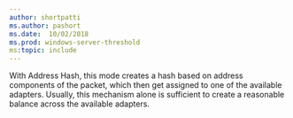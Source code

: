 ```yaml
---
author: shortpatti
ms.author: pashort
ms.date:  10/02/2018
ms.prod: windows-server-threshold
ms:topic: include
---
```


With Address Hash, this mode creates a hash based on address components of the packet, which then get assigned to one of the available adapters. Usually, this mechanism alone is sufficient to create a reasonable balance across the available adapters.